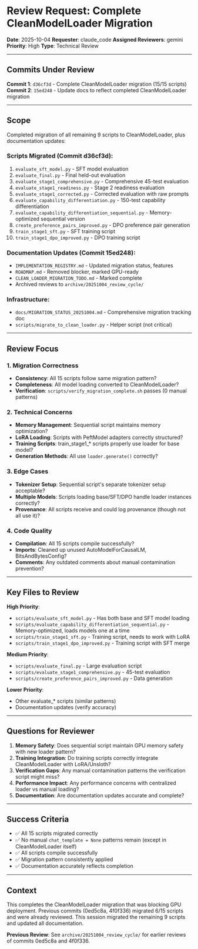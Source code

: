 # Review Request: Complete CleanModelLoader Migration

**Date**: 2025-10-04
**Requester**: claude_code
**Assigned Reviewers**: gemini
**Priority**: High
**Type**: Technical Review

---

## Commits Under Review

**Commit 1**: `d36cf3d` - Complete CleanModelLoader migration (15/15 scripts)
**Commit 2**: `15ed248` - Update docs to reflect completed CleanModelLoader migration

---

## Scope

Completed migration of all remaining 9 scripts to CleanModelLoader, plus documentation updates:

### Scripts Migrated (Commit d36cf3d):
1. `evaluate_sft_model.py` - SFT model evaluation
2. `evaluate_final.py` - Final held-out evaluation
3. `evaluate_stage1_comprehensive.py` - Comprehensive 45-test evaluation
4. `evaluate_stage1_readiness.py` - Stage 2 readiness evaluation
5. `evaluate_stage1_corrected.py` - Corrected evaluation with raw prompts
6. `evaluate_capability_differentiation.py` - 150-test capability differentiation
7. `evaluate_capability_differentiation_sequential.py` - Memory-optimized sequential version
8. `create_preference_pairs_improved.py` - DPO preference pair generation
9. `train_stage1_sft.py` - SFT training script
10. `train_stage1_dpo_improved.py` - DPO training script

### Documentation Updates (Commit 15ed248):
- `IMPLEMENTATION_REGISTRY.md` - Updated migration status, features
- `ROADMAP.md` - Removed blocker, marked GPU-ready
- `CLEAN_LOADER_MIGRATION_TODO.md` - Marked complete
- Archived reviews to `archive/20251004_review_cycle/`

### Infrastructure:
- `docs/MIGRATION_STATUS_20251004.md` - Comprehensive migration tracking doc
- `scripts/migrate_to_clean_loader.py` - Helper script (not critical)

---

## Review Focus

### 1. Migration Correctness
- **Consistency**: All 15 scripts follow same migration pattern?
- **Completeness**: All model loading converted to CleanModelLoader?
- **Verification**: `scripts/verify_migration_complete.sh` passes (0 manual patterns)

### 2. Technical Concerns
- **Memory Management**: Sequential script maintains memory optimization?
- **LoRA Loading**: Scripts with PeftModel adapters correctly structured?
- **Training Scripts**: train_stage1_* scripts properly use loader for base model?
- **Generation Methods**: All use `loader.generate()` correctly?

### 3. Edge Cases
- **Tokenizer Setup**: Sequential script's separate tokenizer setup acceptable?
- **Multiple Models**: Scripts loading base/SFT/DPO handle loader instances correctly?
- **Provenance**: All scripts receive and could log provenance (though not all use it)?

### 4. Code Quality
- **Compilation**: All 15 scripts compile successfully?
- **Imports**: Cleaned up unused AutoModelForCausalLM, BitsAndBytesConfig?
- **Comments**: Any outdated comments about manual contamination prevention?

---

## Key Files to Review

**High Priority**:
- `scripts/evaluate_sft_model.py` - Has both base and SFT model loading
- `scripts/evaluate_capability_differentiation_sequential.py` - Memory-optimized, loads models one at a time
- `scripts/train_stage1_sft.py` - Training script, needs to work with LoRA
- `scripts/train_stage1_dpo_improved.py` - Training script with SFT merge

**Medium Priority**:
- `scripts/evaluate_final.py` - Large evaluation script
- `scripts/evaluate_stage1_comprehensive.py` - 45-test evaluation
- `scripts/create_preference_pairs_improved.py` - Data generation

**Lower Priority**:
- Other evaluate_* scripts (similar patterns)
- Documentation updates (verify accuracy)

---

## Questions for Reviewer

1. **Memory Safety**: Does sequential script maintain GPU memory safety with new loader pattern?
2. **Training Integration**: Do training scripts correctly integrate CleanModelLoader with LoRA/Unsloth?
3. **Verification Gaps**: Any manual contamination patterns the verification script might miss?
4. **Performance Impact**: Any performance concerns with centralized loader vs manual loading?
5. **Documentation**: Are documentation updates accurate and complete?

---

## Success Criteria

- ✅ All 15 scripts migrated correctly
- ✅ No manual `chat_template = None` patterns remain (except in CleanModelLoader itself)
- ✅ All scripts compile successfully
- ✅ Migration pattern consistently applied
- ✅ Documentation accurately reflects completion

---

## Context

This completes the CleanModelLoader migration that was blocking GPU deployment. Previous commits (0ed5c8a, 4f0f336) migrated 6/15 scripts and were already reviewed. This session migrated the remaining 9 scripts and updated all documentation.

**Previous Review**: See `archive/20251004_review_cycle/` for earlier reviews of commits 0ed5c8a and 4f0f336.

